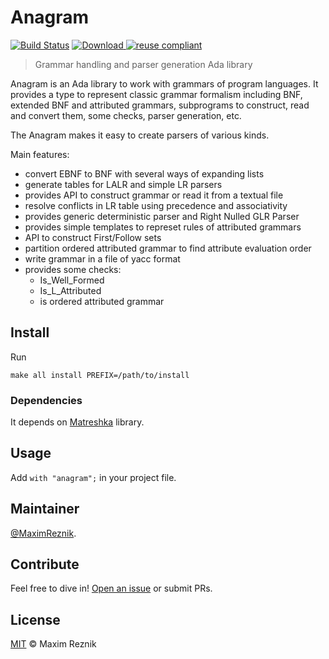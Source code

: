 Anagram
=======

[![Build Status](https://travis-ci.org/reznikmm/anagram.svg)](https://travis-ci.org/reznikmm/anagram)
[![Download](https://api.bintray.com/packages/reznikmm/matreshka/anagram/images/download.svg) ](https://bintray.com/reznikmm/matreshka/anagram/_latestVersion)
[![reuse compliant](https://img.shields.io/badge/reuse-compliant-green.svg)](https://reuse.software/)

> Grammar handling and parser generation Ada library

Anagram is an Ada library to work with grammars of program languages.
It provides a type to represent classic grammar formalism including
BNF, extended BNF and attributed grammars, subprograms to construct, read
and convert them, some checks, parser generation, etc.

The Anagram makes it easy to create parsers of various kinds.

Main features:
* convert EBNF to BNF with several ways of expanding lists
* generate tables for LALR and simple LR parsers
* provides API to construct grammar or read it from a textual file
* resolve conflicts in LR table using precedence and associativity
* provides generic deterministic parser and Right Nulled GLR Parser
* provides simple templates to represet rules of attributed grammars
* API to construct First/Follow sets
* partition ordered attributed grammar to find attribute evaluation order
* write grammar in a file of yacc format
* provides some checks:
  + Is_Well_Formed
  + Is_L_Attributed
  + is ordered attributed grammar

## Install

Run
```
make all install PREFIX=/path/to/install
```

### Dependencies
It depends on [Matreshka](https://forge.ada-ru.org/matreshka) library.

## Usage
Add `with "anagram";` in your project file.

## Maintainer

[@MaximReznik](https://github.com/reznikmm).

## Contribute

Feel free to dive in!
[Open an issue](https://github.com/reznikmm/anagram/issues/new) or submit PRs.

## License

[MIT](LICENSE) © Maxim Reznik


